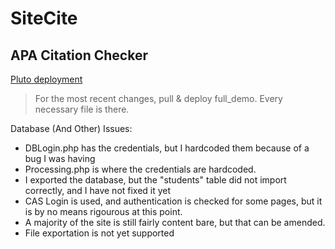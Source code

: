 # SiteCite 
## APA Citation Checker
[Pluto deployment](http://pluto.cse.msstate.edu/~kbb269/demo)

> For the most recent changes, pull & deploy full_demo. Every necessary file is there.

Database (And Other) Issues:
* DBLogin.php has the credentials, but I hardcoded them because of a bug I was having
* Processing.php is where the credentials are hardcoded.
* I exported the database, but the "students" table did not import correctly, and I have not fixed it yet
* CAS Login is used, and authentication is checked for some pages, but it is by no means rigourous at this point. 
* A majority of the site is still fairly content bare, but that can be amended.
* File exportation is not yet supported
